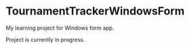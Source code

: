 # TournamentTrackerWindowsForm
My learning project for Windows form app.


Project is currently in progress.
